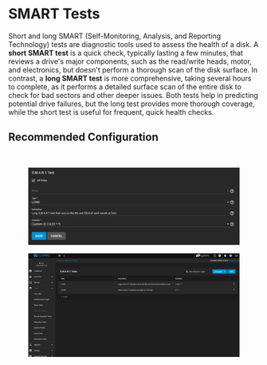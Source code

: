 # SMART Tests

Short and long SMART (Self-Monitoring, Analysis, and Reporting Technology) tests are diagnostic tools used to assess the health of a disk. A **short SMART test** is a quick check, typically lasting a few minutes, that reviews a drive's major components, such as the read/write heads, motor, and electronics, but doesn't perform a thorough scan of the disk surface. In contrast, a **long SMART test** is more comprehensive, taking several hours to complete, as it performs a detailed surface scan of the entire disk to check for bad sectors and other deeper issues. Both tests help in predicting potential drive failures, but the long test provides more thorough coverage, while the short test is useful for frequent, quick health checks.

## Recommended Configuration

<figure><img src="../../../.gitbook/assets/image (3).png" alt=""><figcaption></figcaption></figure>

<figure><img src="../../../.gitbook/assets/image (2) (1).png" alt=""><figcaption></figcaption></figure>

<figure><img src="../../../.gitbook/assets/image (1) (1).png" alt=""><figcaption></figcaption></figure>
